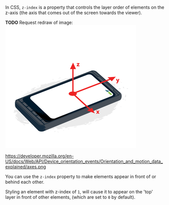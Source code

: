 In CSS, `z-index` is a property that controls the layer order of elements on the z-axis (the axis that comes out of the screen towards the viewer). 

**TODO** Request redraw of image:
![A smartphone on its side showing the width of the phone screen as the x axis, the length as the y axis and the z axis coming out of the screen.](images/phoneAxes.png)

https://developer.mozilla.org/en-US/docs/Web/API/Device_orientation_events/Orientation_and_motion_data_explained/axes.png

You can use the `z-index` property to make elements appear in front of or behind each other. 

Styling an element with z-index of `1`, will cause it to appear on the 'top' layer in front of other elements, (which are set to `0` by default).